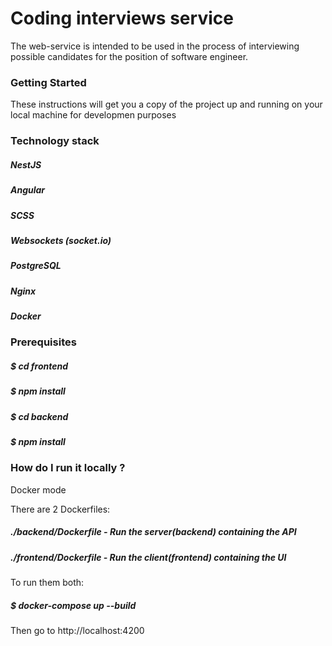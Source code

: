 # Coding interviews service

The web-service is intended to be used in the process of interviewing possible candidates for the position of software engineer.

### Getting Started

These instructions will get you a copy of the project up and running on your local machine for developmen purposes

### Technology stack

##### NestJS

##### Angular

##### SCSS

##### Websockets (socket.io)

##### PostgreSQL

##### Nginx

##### Docker

### Prerequisites

##### \$ cd frontend

##### \$ npm install

##### \$ cd backend

##### \$ npm install

### How do I run it locally ?

Docker mode

There are 2 Dockerfiles:

##### ./backend/Dockerfile - Run the server(backend) containing the API

##### ./frontend/Dockerfile - Run the client(frontend) containing the UI

To run them both:

##### \$ docker-compose up --build

Then go to http://localhost:4200
